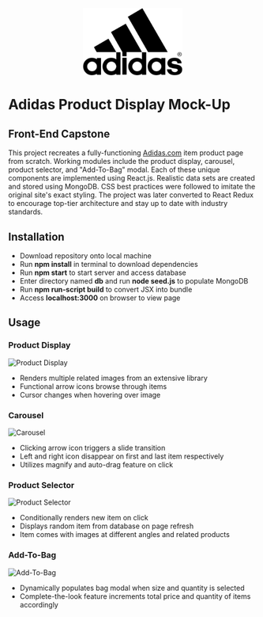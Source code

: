<p align="center"><img src="adidas.png" height="40%" width="40%"/></p>

# Adidas Product Display Mock-Up

## Front-End Capstone

This project recreates a fully-functioning [Adidas.com](https://www.adidas.com/) item product page from scratch. Working modules include the product display, carousel, product selector, and "Add-To-Bag" modal. Each of these unique components are implemented using React.js. Realistic data sets are created and stored using MongoDB. CSS best practices were followed to imitate the original site's exact styling. The project was later converted to React Redux to encourage top-tier architecture and stay up to date with industry standards.

## Installation

- Download repository onto local machine
- Run <b>npm install</b> in terminal to download dependencies
- Run <b>npm start</b> to start server and access database
- Enter directory named <b>db</b> and run <b>node seed.js</b> to populate MongoDB
- Run <b>npm run-script build</b> to convert JSX into bundle
- Access <b>localhost:3000</b> on browser to view page

## Usage

<h3>Product Display</h3>

![Product Display](https://i.imgur.com/VFtHST0.gif)
- Renders multiple related images from an extensive library
- Functional arrow icons browse through items
- Cursor changes when hovering over image

<h3>Carousel</h3>

![Carousel](https://i.imgur.com/Sv8px5W.gif)
- Clicking arrow icon triggers a slide transition
- Left and right icon disappear on first and last item respectively
- Utilizes magnify and auto-drag feature on click

<h3>Product Selector</h3>

![Product Selector](https://i.imgur.com/ErhD0tI.gif)
- Conditionally renders new item on click
- Displays random item from database on page refresh
- Item comes with images at different angles and related products

<h3>Add-To-Bag</h3>

![Add-To-Bag](https://i.imgur.com/Bxu8Exp.gif)
- Dynamically populates bag modal when size and quantity is selected
- Complete-the-look feature increments total price and quantity of items accordingly